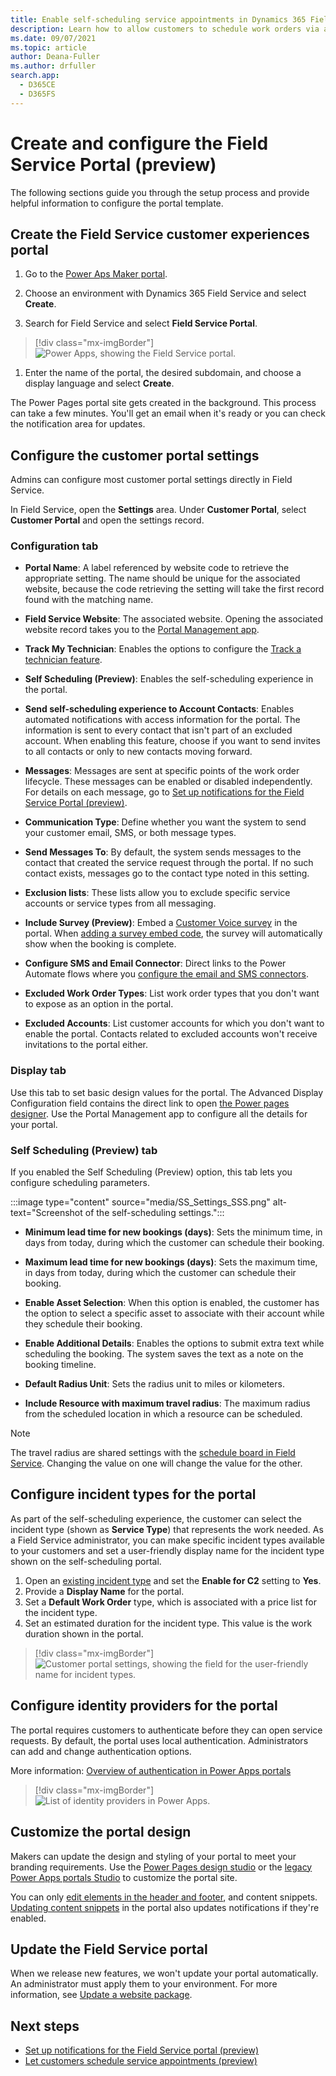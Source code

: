 ```yaml
---
title: Enable self-scheduling service appointments in Dynamics 365 Field Service (contains video) | MicrosoftDocs
description: Learn how to allow customers to schedule work orders via a customer portal in Dynamics 365 Field Service
ms.date: 09/07/2021
ms.topic: article
author: Deana-Fuller
ms.author: drfuller
search.app:
  - D365CE
  - D365FS
---
```


# Create and configure the Field Service Portal (preview)

The following sections guide you through the setup process and provide helpful information to configure the portal template.

## Create the Field Service customer experiences portal

<!-- user privilege prerequisites to create portal and customize it? -->

1. Go to the [Power Aps Maker portal](http://make.powerapps.com).

1. Choose an environment with Dynamics 365 Field Service and select **Create**.

1. Search for Field Service and select **Field Service Portal**.

> [!div class="mx-imgBorder"]
> ![Power Apps, showing the Field Service portal.](./media/C2-Customer-Portal.png)

1. Enter the name of the portal, the desired subdomain, and choose a display language and select **Create**.

The Power Pages portal site gets created in the background. This process can take a few minutes. You'll get an email when it's ready or you can check the notification area for updates.

## Configure the customer portal settings

Admins can configure most customer portal settings directly in Field Service.

In Field Service, open the **Settings** area. Under **Customer Portal**, select **Customer Portal** and open the settings record.

### Configuration tab

- **Portal Name**: A label referenced by website code to retrieve the appropriate setting. The name should be unique for the associated website, because the code retrieving the setting will take the first record found with the matching name.

- **Field Service Website**: The associated website. Opening the associated website record takes you to the [Portal Management app](/power-apps/maker/portals/configure/configure-portal).

- **Track My Technician**: Enables the options to configure the [Track a technician feature](customer-portal-technician-tracking.md).

- **Self Scheduling (Preview)**: Enables the self-scheduling experience in the portal.

- **Send self-scheduling experience to Account Contacts**: Enables automated notifications with access information for the portal. The information is sent to every contact that isn't part of an excluded account. When enabling this feature, choose if you want to send invites to all contacts or only to new contacts moving forward.

- **Messages**: Messages are sent at specific points of the work order lifecycle. These messages can be enabled or disabled independently. For details on each message, go to [Set up notifications for the Field Service Portal (preview)](customer-portal-notification-settings.md).

- **Communication Type**: Define whether you want the system to send your customer email, SMS, or both message types.

- **Send Messages To**: By default, the system sends messages to the contact that created the service request through the portal. If no such contact exists, messages go to the contact type noted in this setting.

- **Exclusion lists**: These lists allow you to exclude specific service accounts or service types from all messaging.

- **Include Survey (Preview)**: Embed a [Customer Voice survey](/dynamics365/customer-voice/about) in the portal. When [adding a survey embed code](/dynamics365/customer-voice/embed-web-page), the survey will automatically show when the booking is complete.

- **Configure SMS and Email Connector**: Direct links to the Power Automate flows where you [configure the email and SMS connectors](customer-portal-notification-settings.md).

- **Excluded Work Order Types**: List work order types that you don't want to expose as an option in the portal.

- **Excluded Accounts**: List customer accounts for which you don't want to enable the portal. Contacts related to excluded accounts won't receive invitations to the portal either.

### Display tab

Use this tab to set basic design values for the portal. <!-- where in portal management can I change CSS as defined in the FS settings? --> The Advanced Display Configuration field contains the direct link to open [the Power pages designer](/power-apps/maker/portals/configure/configure-portal). Use the Portal Management app to configure all the details for your portal.

### Self Scheduling (Preview) tab

If you enabled the Self Scheduling (Preview) option, this tab lets you configure scheduling parameters.

:::image type="content" source="media/SS_Settings_SSS.png" alt-text="Screenshot of the self-scheduling settings.":::

- **Minimum lead time for new bookings (days)**: Sets the minimum time, in days from today, during which the customer can schedule their booking.

- **Maximum lead time for new bookings (days)**: Sets the maximum time, in days from today, during which the customer can schedule their booking.

- **Enable Asset Selection**: When this option is enabled, the customer has the option to select a specific asset to associate with their account while they schedule their booking. <!--any asset in the asset list or only assets that are already linked to customer account?-->

- **Enable Additional Details**: Enables the options to submit extra text while scheduling the booking. The system saves the text as a note on the booking timeline.

- **Default Radius Unit**: Sets the radius unit to miles or kilometers.

- **Include Resource with maximum travel radius**: The maximum radius from the scheduled location in which a resource can be scheduled.

> [!NOTE]
> The travel radius are shared settings with the [schedule board in Field Service](configure-schedule-board.md). Changing the value on one will change the value for the other.

## Configure incident types for the portal

As part of the self-scheduling experience, the customer can select the incident type (shown as **Service Type**) that represents the work needed. As a Field Service administrator, you can make specific incident types available to your customers and set a user-friendly display name for the incident type shown on the self-scheduling portal.

1. Open an [existing incident type](configure-incident-types.md) and set the **Enable for C2** setting to **Yes**.
1. Provide a **Display Name** for the portal.
1. Set a **Default Work Order** type, which is associated with a price list for the incident type.
1. Set an estimated duration for the incident type. This value is the work duration shown in the portal.

> [!div class="mx-imgBorder"]
> ![Customer portal settings, showing the field for the user-friendly name for incident types.](./media/SS_Incident_Type-displayname.png)

## Configure identity providers for the portal

The portal requires customers to authenticate before they can open service requests. By default, the portal uses local authentication. Administrators can add and change authentication options.

More information: [Overview of authentication in Power Apps portals](/powerapps/maker/portals/configure/configure-portal-authentication)

> [!div class="mx-imgBorder"]
> ![List of identity providers in Power Apps.](./media/SS_Authentication.png)

<!-- maybe create a separate article for design?-->

## Customize the portal design

Makers can update the design and styling of your portal to meet your branding requirements. Use the [Power Pages design studio](/power-pages/configure/editing-sites) or the [legacy Power Apps portals Studio](/power-apps/maker/portals/portal-designer-anatomy) to customize the portal site.

You can only [edit elements in the header and footer](/power-pages/getting-started/edit-header), and content snippets. [Updating content snippets](/power-apps/maker/portals/configure/customize-content-snippets) in the portal also updates notifications if they're enabled.

## Update the Field Service portal

When we release new features, we won't update your portal automatically. An administrator must apply them to your environment. For more information, see [Update a website package](/power-pages/admin/update-solution#update-a-website-package).

## Next steps

- [Set up notifications for the Field Service portal (preview)](customer-portal-notification-settings.md)
- [Let customers schedule service appointments (preview)](customer-portal-invitation.md)
